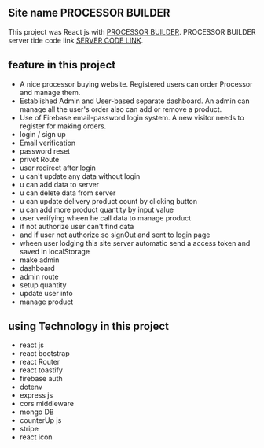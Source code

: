 ## Site name PROCESSOR BUILDER
This project was React js with [PROCESSOR BUILDER](https://processor-builder.web.app/).
PROCESSOR BUILDER server tide code link [SERVER CODE LINK](https://github.com/eshakkhan29/PROCESSOR-BUILDER-SERVER).

## feature in this project
- A nice processor buying website. Registered users can order Processor and manage them.
- Established Admin and User-based separate dashboard. An admin can manage all the user's order also can add or remove a product.
- Use of Firebase email-password login system. A new visitor needs to register for making orders.
- login / sign up 
- Email verification 
- password reset
- privet Route
- user redirect after login 
- u can't update any data without login
- u can add data to server
- u can delete data from server
- u can update delivery product count by clicking button
- u can add more product quantity by  input value 
- user verifying wheen he call data to manage product
- if not authorize user can't find data
- and if user not authorize so signOut and sent to login page
- wheen user lodging this site server automatic send a access token and saved in localStorage
- make admin
- dashboard
- admin route
- setup quantity
- update user info
- manage product

## using Technology in this project
- react js
- react bootstrap
- react Router
- react toastify
- firebase auth
- dotenv
- express js
- cors middleware
- mongo DB
- counterUp js
- stripe
- react icon 

